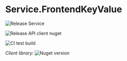 # Service.FrontendKeyValue

![Release Service](https://github.com/MyJetWallet/Service.FrontendKeyValue/workflows/Release%20Service/badge.svg)

![Release API client nuget](https://github.com/MyJetWallet/Service.FrontendKeyValue/workflows/Release%20API%20client%20nuget/badge.svg)

![CI test build](https://github.com/MyJetWallet/Service.FrontendKeyValue/workflows/CI%20test%20build/badge.svg)

*Client library:* ![Nuget version](https://img.shields.io/nuget/v/MyJetWallet.Service.FrontendKeyValue.Client?label=MyJetWallet.Service.FrontendKeyValue.Client&style=social)


